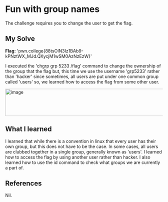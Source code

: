 # Fun with group names
The challenge requires you to change the user to get the flag.

## My Solve
**Flag:**  'pwn.college{88tsOlN3Iz1BAb9-kPNztWX_MJd.QXycjM1wSM0AzNzEzW}'

I executed the 'chgrp grp 5233 /flag' command to change the ownership of the group that the flag but, this time we use the username 'grp5233' rather than 'hacker' since sometimes, all users are put under one common group called 'users' so, we learned how to access the flag from some other user.

<img width="511" height="87" alt="image" src="https://github.com/user-attachments/assets/64660386-6d6a-4d2c-bba9-3339dc0484db" />


## What I learned
I learned that while there is a convention in linux that every user has their own group, but this does not have to be the case. In some cases, all users are clubbed together in a single group, generally known as 'users'.
I learned how to access the flag by using another user rather than hacker.
I also learned how to use the id command to check what groups we are currently a part of.

## References
Nil.
